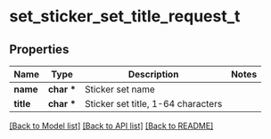 # set_sticker_set_title_request_t

## Properties
Name | Type | Description | Notes
------------ | ------------- | ------------- | -------------
**name** | **char \*** | Sticker set name | 
**title** | **char \*** | Sticker set title, 1-64 characters | 

[[Back to Model list]](../README.md#documentation-for-models) [[Back to API list]](../README.md#documentation-for-api-endpoints) [[Back to README]](../README.md)


